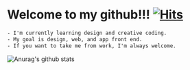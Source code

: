 # Welcome to my github!!! [![Hits](https://hits.seeyoufarm.com/api/count/incr/badge.svg?url=https%3A%2F%2Fgithub.com%2Fiseolin76&count_bg=%2379C83D&title_bg=%23555555&icon=&icon_color=%23E7E7E7&title=hits&edge_flat=false&include_all_commit=%true&count_private=&true)](https://hits.seeyoufarm.com)

```txt
- I'm currently learning design and creative coding.
- My goal is design, web, and app front end.
- If you want to take me from work, I'm always welcome.
```

![Anurag's github stats](https://github-readme-stats.vercel.app/api?username=iseolin76&show_icons=true&theme=radical)
